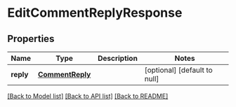 # EditCommentReplyResponse
## Properties

| Name | Type | Description | Notes |
|------------ | ------------- | ------------- | -------------|
| **reply** | [**CommentReply**](CommentReply.md) |  | [optional] [default to null] |

[[Back to Model list]](../README.md#documentation-for-models) [[Back to API list]](../README.md#documentation-for-api-endpoints) [[Back to README]](../README.md)

